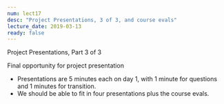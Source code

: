 ```yaml
---
num: lect17
desc: "Project Presentations, 3 of 3, and course evals"
lecture_date: 2019-03-13
ready: false
---
```



Project Presentations, Part 3 of 3

Final opportunity for project presentation

* Presentations are 5 minutes each on day 1, with 1 minute for questions and 1 minutes for transition. 
* We should be able to fit in four presentations plus the course evals.
